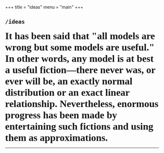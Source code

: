 +++
title = "ideas"
menu = "main"
+++

## `/ideas`

<div id="progress">
<script>
let now = new Date();
let startOfYear = new Date(now.getFullYear(), 0, 1);
let endOfYear = new Date(now.getFullYear(), 11, 31);
let totalDays = Math.round((endOfYear - startOfYear) / (1000 * 60 * 60 * 24));
let passedDays = Math.round((now - startOfYear) / (1000 * 60 * 60 * 24));
let percentage = Math.round((passedDays / totalDays) * 100);
let progressBar = "";
for (var i = 0; i < 50; i++) {
    if (i < percentage / 2) {
        progressBar += "■";
    } else {
        progressBar += "□";
    }
}
document.getElementById('progress').innerText = "year progress: " + progressBar + " " + percentage + "%";
</script>
</div>

<strong style="font-family:Wavefont;font-size:24pt">
It has been said that "all models are wrong but some models are useful." In other words, any model is at best a useful fiction—there never was, or ever will be, an exactly normal distribution or an exact linear relationship. Nevertheless, enormous progress has been made by entertaining such fictions and using them as approximations.</strong>

***

<!-- ### `ideas/impossible_list` -->
